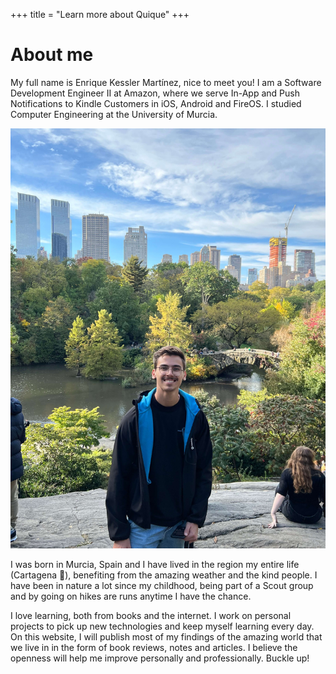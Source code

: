 +++
title = "Learn more about Quique"
+++

# About me

My full name is Enrique Kessler Martínez, nice to meet you! I am a Software Development Engineer II at Amazon, where we serve In-App and Push Notifications to Kindle Customers in iOS, Android and FireOS. I studied Computer Engineering at the University of Murcia.

![](about-me-picture.jpg)

I was born in Murcia, Spain and I have lived in the region my entire life (Cartagena :muscle:), benefiting from the amazing weather and the kind people. I have been in nature a lot since my childhood, being part of a Scout group and by going on hikes are runs anytime I have the chance.

I love learning, both from books and the internet. I work on personal projects to pick up new technologies and keep myself learning every day. On this website, I will publish most of my findings of the amazing world that we live in in the form of book reviews, notes and articles. I believe the openness will help me improve personally and professionally. Buckle up!
